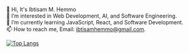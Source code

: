 👋 Hi, It's Ibtisam M. Hemmo  
👀 I’m interested in Web Development, AI, and Software Engineering.  
🌱 I’m currently learning JavaScript, React, and Software Development.  
📫 How to reach me, Email: ibtisamhemmo@gmail.com.



[![Top Langs](https://github-readme-stats.vercel.app/api/top-langs/?username=ibtisam-hemmo&layout=compact)](https://github.com/ibtisam-hemmo/github-readme-stats)
